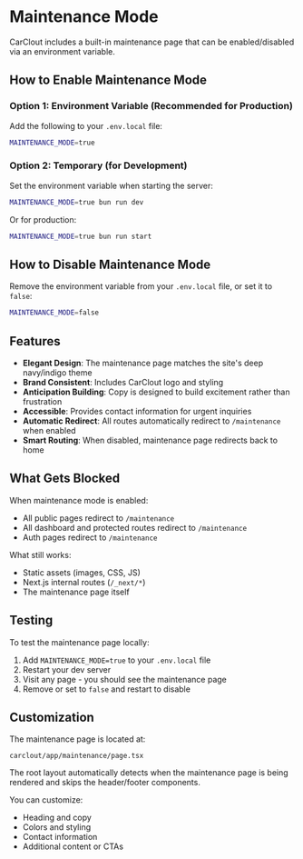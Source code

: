 # Maintenance Mode

CarClout includes a built-in maintenance page that can be enabled/disabled via an environment variable.

## How to Enable Maintenance Mode

### Option 1: Environment Variable (Recommended for Production)

Add the following to your `.env.local` file:

```bash
MAINTENANCE_MODE=true
```

### Option 2: Temporary (for Development)

Set the environment variable when starting the server:

```bash
MAINTENANCE_MODE=true bun run dev
```

Or for production:

```bash
MAINTENANCE_MODE=true bun run start
```

## How to Disable Maintenance Mode

Remove the environment variable from your `.env.local` file, or set it to `false`:

```bash
MAINTENANCE_MODE=false
```

## Features

- **Elegant Design**: The maintenance page matches the site's deep navy/indigo theme
- **Brand Consistent**: Includes CarClout logo and styling
- **Anticipation Building**: Copy is designed to build excitement rather than frustration
- **Accessible**: Provides contact information for urgent inquiries
- **Automatic Redirect**: All routes automatically redirect to `/maintenance` when enabled
- **Smart Routing**: When disabled, maintenance page redirects back to home

## What Gets Blocked

When maintenance mode is enabled:
- All public pages redirect to `/maintenance`
- All dashboard and protected routes redirect to `/maintenance`
- Auth pages redirect to `/maintenance`

What still works:
- Static assets (images, CSS, JS)
- Next.js internal routes (`/_next/*`)
- The maintenance page itself

## Testing

To test the maintenance page locally:

1. Add `MAINTENANCE_MODE=true` to your `.env.local` file
2. Restart your dev server
3. Visit any page - you should see the maintenance page
4. Remove or set to `false` and restart to disable

## Customization

The maintenance page is located at:
```
carclout/app/maintenance/page.tsx
```

The root layout automatically detects when the maintenance page is being rendered and skips the header/footer components.

You can customize:
- Heading and copy
- Colors and styling
- Contact information
- Additional content or CTAs
